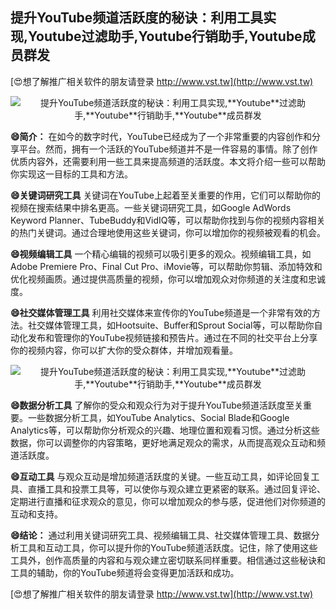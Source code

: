 ## **提升YouTube频道活跃度的秘诀：利用工具实现,**Youtube**过滤助手,**Youtube**行销助手,**Youtube**成员群发**

[😍想了解推广相关软件的朋友请登录 http://www.vst.tw](http://www.vst.tw)

 <center><img src="https://vst.tw/MP4/tuiguang/png/7.png" alt="提升YouTube频道活跃度的秘诀：利用工具实现,**Youtube**过滤助手,**Youtube**行销助手,**Youtube**成员群发"></center>

**😄简介：**
在如今的数字时代，YouTube已经成为了一个非常重要的内容创作和分享平台。然而，拥有一个活跃的YouTube频道并不是一件容易的事情。除了创作优质内容外，还需要利用一些工具来提高频道的活跃度。本文将介绍一些可以帮助你实现这一目标的工具和方法。

**😄关键词研究工具**
关键词在YouTube上起着至关重要的作用，它们可以帮助你的视频在搜索结果中排名更高。一些关键词研究工具，如Google AdWords Keyword Planner、TubeBuddy和VidIQ等，可以帮助你找到与你的视频内容相关的热门关键词。通过合理地使用这些关键词，你可以增加你的视频被观看的机会。

**😄视频编辑工具**
一个精心编辑的视频可以吸引更多的观众。视频编辑工具，如Adobe Premiere Pro、Final Cut Pro、iMovie等，可以帮助你剪辑、添加特效和优化视频画质。通过提供高质量的视频，你可以增加观众对你频道的关注度和忠诚度。

**😄社交媒体管理工具**
利用社交媒体来宣传你的YouTube频道是一个非常有效的方法。社交媒体管理工具，如Hootsuite、Buffer和Sprout Social等，可以帮助你自动化发布和管理你的YouTube视频链接和预告片。通过在不同的社交平台上分享你的视频内容，你可以扩大你的受众群体，并增加观看量。

 <center><img src="https://vst.tw/MP4/tuiguang/png/5.png" alt="提升YouTube频道活跃度的秘诀：利用工具实现,**Youtube**过滤助手,**Youtube**行销助手,**Youtube**成员群发"></center>

**😄数据分析工具**
了解你的受众和观众行为对于提升YouTube频道活跃度至关重要。一些数据分析工具，如YouTube Analytics、Social Blade和Google Analytics等，可以帮助你分析观众的兴趣、地理位置和观看习惯。通过分析这些数据，你可以调整你的内容策略，更好地满足观众的需求，从而提高观众互动和频道活跃度。

**😄互动工具**
与观众互动是增加频道活跃度的关键。一些互动工具，如评论回复工具、直播工具和投票工具等，可以使你与观众建立更紧密的联系。通过回复评论、定期进行直播和征求观众的意见，你可以增加观众的参与感，促进他们对你频道的互动和支持。

**😄结论：**
通过利用关键词研究工具、视频编辑工具、社交媒体管理工具、数据分析工具和互动工具，你可以提升你的YouTube频道活跃度。记住，除了使用这些工具外，创作高质量的内容和与观众建立密切联系同样重要。相信通过这些秘诀和工具的辅助，你的YouTube频道将会变得更加活跃和成功。

[😍想了解推广相关软件的朋友请登录 http://www.vst.tw](http://www.vst.tw)



